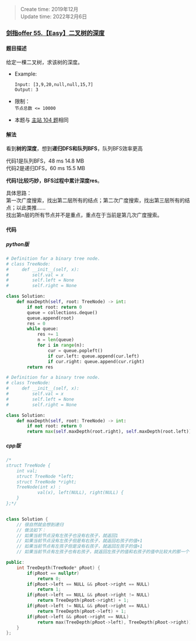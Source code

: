 > Create time: 2019年12月  
> Update time: 2022年2月6日  

### [剑指offer 55.【Easy】二叉树的深度](https://leetcode-cn.com/problems/er-cha-shu-de-shen-du-lcof/)
#### 题目描述
给定一棵二叉树，求该树的深度。

- Example:
    ```
    Input: [3,9,20,null,null,15,7]
    Output: 3
    ```  

- 限制：  
  `节点总数 <= 10000`  

- 本题与 [主站 104 题](https://leetcode-cn.com/problems/maximum-depth-of-binary-tree/)相同


#### 解法 
看到**树的深度**，想到**递归DFS和队列BFS**，队列BFS效率更高  

代码1是队列BFS，48 ms	14.8 MB  
代码2是递归DFS，60 ms	15.5 MB  


**代码1比较巧妙，BFS过程中累计深度res**。  

具体思路：  
第一次广度搜索，找出第二层所有的结点；第二次广度搜索，找出第三层所有的结点；以此类推……  
找出第n层的所有节点并不是重点，重点在于当前是第几次广度搜索。

#### 代码
##### python版
```python
# Definition for a binary tree node.
# class TreeNode:
#     def __init__(self, x):
#         self.val = x
#         self.left = None
#         self.right = None

class Solution:
    def maxDepth(self, root: TreeNode) -> int:
        if not root: return 0
        queue = collections.deque()
        queue.append(root)
        res = 0
        while queue:
            res += 1
            n = len(queue)
            for i in range(n):
                cur = queue.popleft()
                if cur.left: queue.append(cur.left)
                if cur.right: queue.append(cur.right)
        return res
```

```python
# Definition for a binary tree node.
# class TreeNode:
#     def __init__(self, x):
#         self.val = x
#         self.left = None
#         self.right = None

class Solution:
    def maxDepth(self, root: TreeNode) -> int:
        if not root: return 0
        return max(self.maxDepth(root.right), self.maxDepth(root.left)) + 1
```


##### cpp版
```cpp
/*
struct TreeNode {
	int val;
	struct TreeNode *left;
	struct TreeNode *right;
	TreeNode(int x) :
			val(x), left(NULL), right(NULL) {
	}
};*/


class Solution {
    // 很自然就会想到递归
    // 做法如下：
    // 如果当前节点没有左孩子也没有右孩子，就返回1
    // 如果当前节点没有左孩子但是有右孩子，就返回右孩子的值+1
    // 如果当前节点有左孩子但是没有右孩子，就返回左孩子的值+1
    // 如果当前节点有左孩子也有右孩子，就返回左孩子的值和右孩子的值中比较大的那一个

public:
    int TreeDepth(TreeNode* pRoot) {
        if(pRoot == nullptr)
            return 0;
        if(pRoot->left == NULL && pRoot->right == NULL)
            return 1;
        if(pRoot->left == NULL && pRoot->right != NULL)
            return TreeDepth(pRoot->right) + 1;
        if(pRoot->left != NULL && pRoot->right == NULL)
            return TreeDepth(pRoot->left) + 1;
        if(pRoot->left && pRoot->right == NULL)
            return max(TreeDepth(pRoot->left), TreeDepth(pRoot->right)) + 1;
    }
};
```